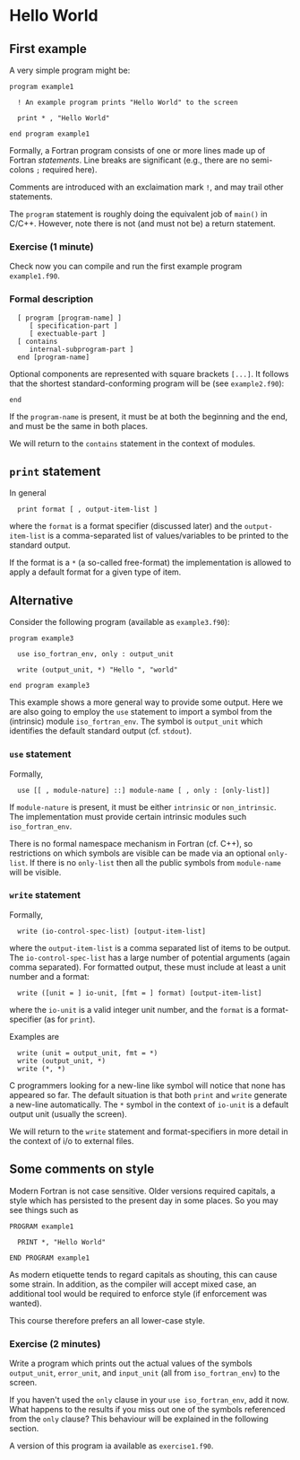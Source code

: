 # Hello World

## First example

A very simple program might be:
```
program example1

  ! An example program prints "Hello World" to the screen

  print * , "Hello World"

end program example1
```

Formally, a Fortran program consists of one or more lines made up of
Fortran _statements_. Line breaks are significant (e.g., there are
no semi-colons `;` required here).

Comments are introduced with an exclaimation mark `!`, and may trail
other statements.

The `program` statement is roughly doing the equivalent job of `main()`
in C/C++. However, note there is not (and must not be) a return statement.

### Exercise (1 minute)

Check now you can compile and run the first example program `example1.f90`.

### Formal description

```
  [ program [program-name] ]
     [ specification-part ]
     [ exectuable-part ]
  [ contains
     internal-subprogram-part ]
  end [program-name]
```
Optional components are represented with square brackets `[...]`. It
follows that the shortest standard-conforming program will be (see
`example2.f90`):
```
end
```
If the `program-name` is present, it must be at both the beginning and
the end, and must be the same in both places.

We will return to the `contains` statement in the context of modules.

## `print` statement

In general
```
  print format [ , output-item-list ]
```
where the `format` is a format specifier (discussed later) and the
`output-item-list` is a comma-separated list of values/variables
to be printed to the standard output.

If the format is a  `*` (a so-called free-format) the implementation
is allowed to apply a default format for a given type of item.


## Alternative

Consider the following program (available as `example3.f90`):
```
program example3

  use iso_fortran_env, only : output_unit

  write (output_unit, *) "Hello ", "world"

end program example3
```

This example shows a more general way to provide some output. Here we are
also going to employ the `use` statement to import a symbol from the
(intrinsic) module `iso_fortran_env`. The symbol is `output_unit` which
identifies the default standard output (cf. `stdout`).


### `use` statement

Formally,
```
  use [[ , module-nature] ::] module-name [ , only : [only-list]]
```
If `module-nature` is present, it must be either `intrinsic` or
`non_intrinsic`. The implementation must provide certain intrinsic
modules such `iso_fortran_env`.

There is no formal namespace mechanism in Fortran (cf. C++), so
restrictions on which symbols are visible can be made via an optional
`only-list`. If there is no `only-list` then all the public symbols
from `module-name` will be visible.


### `write` statement

Formally,
```
  write (io-control-spec-list) [output-item-list]
```
where the `output-item-list` is a comma separated list of items to
be output. The `io-control-spec-list` has a large number of potential
arguments (again comma separated). For formatted output, these must
include at least a unit number and a format:
```
  write ([unit = ] io-unit, [fmt = ] format) [output-item-list]
```
where the `io-unit` is a valid integer unit number, and the `format`
is a format-specifier (as for `print`).

Examples are
```
  write (unit = output_unit, fmt = *)
  write (output_unit, *)
  write (*, *)
```
C programmers looking for a new-line like symbol will notice that none
has appeared so far. The default situation is that both `print` and
`write` generate a new-line automatically. The `*` symbol in the context
of `io-unit` is a default output unit (usually the screen).

We will return to the `write` statement and format-specifiers in more
detail in the context of i/o to external files.

## Some comments on style

Modern Fortran is not case sensitive. Older versions required capitals,
a style which has persisted to the present day in some places. So you
may see things such as
```
PROGRAM example1

  PRINT *, "Hello World"

END PROGRAM example1
```
As modern etiquette tends to regard capitals as shouting, this can cause
some strain. In addition, as the compiler will accept mixed
case, an additional tool would be required to enforce style (if
enforcement was wanted).

This course therefore prefers an all lower-case style.

### Exercise (2 minutes)

Write a program which prints out the actual values of the symbols
`output_unit`, `error_unit`, and `input_unit`
(all from `iso_fortran_env`) to the screen.

If you haven't used the `only` clause in your `use iso_fortran_env`,
add it now. What happens to the results if you miss out one of the
symbols referenced from the `only` clause? This behaviour will be
explained in the following section.

A version of this program ia available as `exercise1.f90`.
